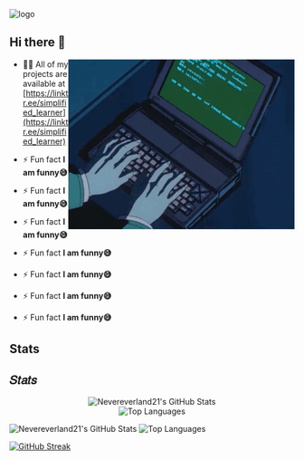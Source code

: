 ![logo](images/logoGithub.png)


## Hi there 👋

<img align="right" alt="coding" width="400" src="images/info2.gif">

- 👨‍💻 All of my projects are available at [https://linktr.ee/simplified_learner](https://linktr.ee/simplified_learner)

- ⚡ Fun fact **I am funny😅**

- ⚡ Fun fact **I am funny😅**

- ⚡ Fun fact **I am funny😅**

- ⚡ Fun fact **I am funny😅**
- ⚡ Fun fact **I am funny😅**
- ⚡ Fun fact **I am funny😅**
- ⚡ Fun fact **I am funny😅**

## Stats
<h2>𝑆𝑡𝑎𝑡𝑠</h2>


<p align="center">
  <img src="https://github-readme-stats.vercel.app/api?username=Nevereverland21&theme=radical&hide_border=false&include_all_commits=true&count_private=true" alt="Nevereverland21's GitHub Stats" />
  <br/>
  <img src="https://github-readme-stats.vercel.app/api/top-langs/?username=Nevereverland21&layout=compact&theme=radical&hide_border=false&hide=css,html&langs_count=8" alt="Top Languages" />
  <br/>
</p>
<div>
  <img height = "160em" src="https://github-readme-stats.vercel.app/api?username=Nevereverland21&theme=radical&hide_border=false&include_all_commits=true&count_private=true" alt="Nevereverland21's GitHub Stats" />
  <img height="160em" src="https://github-readme-stats.vercel.app/api/top-langs/?username=Nevereverland21&layout=compact&theme=radical&hide_border=false&hide=css,html&langs_count=8" alt="Top Languages">
</div>

  <a href="https://git.io/streak-stats"><img src="https://streak-stats.demolab.com?user=Nevereverland21&theme=radical" alt="GitHub Streak" /></a>

